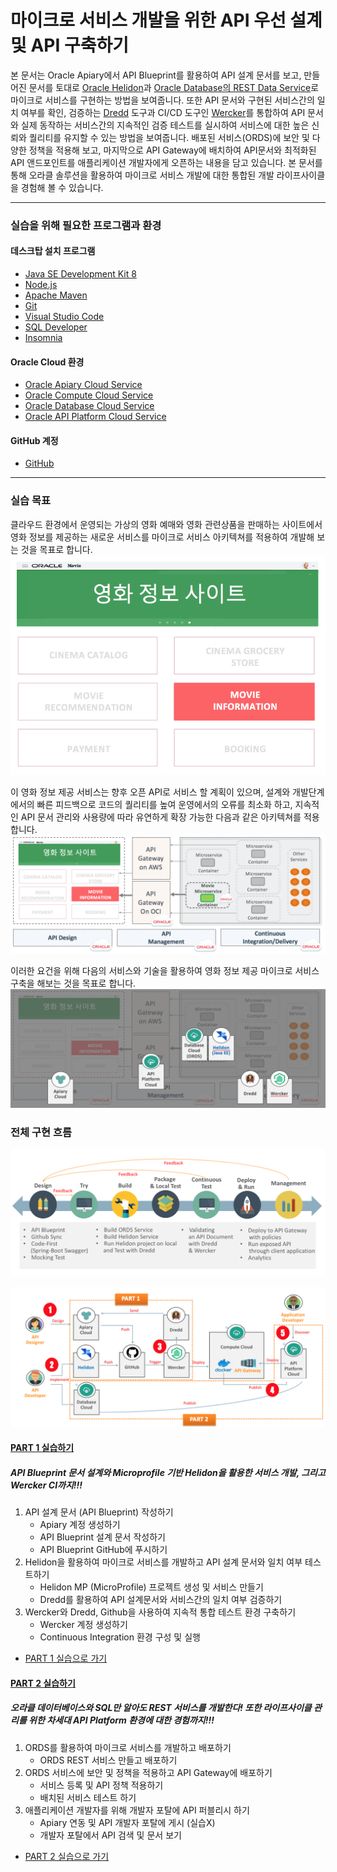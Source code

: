 # 마이크로 서비스 개발을 위한 API 우선 설계 및 API 구축하기

본 문서는 Oracle Apiary에서 API Blueprint를 활용하여 API 설계 문서를 보고, 만들어진 문서를 토대로 [Oracle Helidon](http://helidon.io)과 [Oracle Database의 REST Data Service](https://www.oracle.com/database/technologies/appdev/rest.html)로 마이크로 서비스를 구현하는 방법을 보여줍니다. 
또한 API 문서와 구현된 서비스간의 일치 여부를 확인, 검증하는 [Dredd](https://github.com/apiaryio/dredd) 도구과 CI/CD 도구인 [Wercker](https://app.wercker.com/)를 통합하여 API 문서와 실제 동작하는 서비스간의 지속적인 검증 테스트를 실시하여 서비스에 대한 높은 신뢰와 퀄리티를 유지할 수 있는 방법을 보여줍니다.
배포된 서비스(ORDS)에 보안 및 다양한 정책을 적용해 보고, 마지막으로 API Gateway에 배치하여 API문서와 최적화된 API 앤드포인트를 애플리케이션 개발자에게 오픈하는 내용을 담고 있습니다.
본 문서를 통해 오라클 솔루션을 활용하여 마이크로 서비스 개발에 대한 통합된 개발 라이프사이클을 경험해 볼 수 있습니다.

***

### 실습을 위해 필요한 프로그램과 환경
#### 데스크탑 설치 프로그램
* [Java SE Development Kit 8](https://www.oracle.com/technetwork/java/javase/downloads/jdk8-downloads-2133151.html)
* [Node.js](https://nodejs.org/ko/download)
* [Apache Maven](https://maven.apache.org/download.cgi)
* [Git](https://git-scm.com/download/win)
* [Visual Studio Code](https://code.visualstudio.com/download)
* [SQL Developer](https://www.oracle.com/technetwork/developer-tools/sql-developer/downloads/index.html)
* [Insomnia](https://insomnia.rest/download)

#### Oracle Cloud 환경
* [Oracle Apiary Cloud Service](https://apiary.io)
* [Oracle Compute Cloud Service](https://cloud.oracle.com/ko_KR/compute)
* [Oracle Database Cloud Service](https://cloud.oracle.com/ko_KR/database)
* [Oracle API Platform Cloud Service](https://cloud.oracle.com/ko_KR/api-platform)

#### GitHub 계정
* [GitHub](https://github.com)

***

### 실습 목표

클라우드 환경에서 운영되는 가상의 영화 예매와 영화 관련상품을 판매하는 사이트에서 영화 정보를 제공하는 새로운 서비스를 마이크로 서비스 아키텍쳐를 적용하여 개발해 보는 것을 목표로 합니다.  
![Scenario1](images/api_handson_objective_1.png)

이 영화 정보 제공 서비스는 향후 오픈 API로 서비스 할 계획이 있으며, 설계와 개발단계에서의 빠른 피드백으로 코드의 퀄리티를 높여
운영에서의 오류를 최소화 하고, 지속적인 API 문서 관리와 사용량에 따라 유연하게 확장 가능한 다음과 같은 아키텍쳐를 적용합니다.  
![Scenario1](images/api_handson_objective_2.png)

이러한 요건을 위해 다음의 서비스와 기술을 활용하여 영화 정보 제공 마이크로 서비스 구축을 해보는 것을 목표로 합니다.  
![Scenario1](images/api_handson_objective_3.png)

### 전체 구현 흐름
![Scenario1](images/api_first_design_scenario_0.png)

![Scenario2](images/api_first_design_scenario.png)
#### [PART 1 실습하기](HOL-PART1.md)
##### API Blueprint 문서 설계와 Microprofile 기반 Helidon을 활용한 서비스 개발, 그리고 Wercker CI까지!!!
1. API 설계 문서 (API Blueprint) 작성하기  
   * Apiary 계정 생성하기  
   * API Blueprint 설계 문서 작성하기  
   * API Blueprint GitHub에 푸시하기  
2. Helidon을 활용하여 마이크로 서비스를 개발하고 API 설계 문서와 일치 여부 테스트하기  
   * Helidon MP (MicroProfile) 프로젝트 생성 및 서비스 만들기  
   * Dredd를 활용하여 API 설계문서와 서비스간의 일치 여부 검증하기  
3. Wercker와 Dredd, Github을 사용하여 지속적 통합 테스트 환경 구축하기  
   * Wercker 계정 생성하기  
   * Continuous Integration 환경 구성 및 실행  

- [PART 1 실습으로 가기](HOL-PART1.md)

#### [PART 2 실습하기](HOL-PART2.md)
##### 오라클 데이터베이스와 SQL만 알아도 REST 서비스를 개발한다! 또한 라이프사이클 관리를 위한 차세대 API Platform 환경에 대한 경험까지!!!
1. ORDS를 활용하여 마이크로 서비스를 개발하고 배포하기  
   * ORDS REST 서비스 만들고 배포하기  
2. ORDS 서비스에 보안 및 정책을 적용하고 API Gateway에 배포하기  
   * 서비스 등록 및 API 정책 적용하기  
   * 배치된 서비스 테스트 하기  
3. 애플리케이션 개발자를 위해 개발자 포탈에 API 퍼블리시 하기  
   * Apiary 연동 및 API 개발자 포탈에 게시 (실습X)  
   * 개발자 포탈에서 API 검색 및 문서 보기  

- [PART 2 실습으로 가기](HOL-PART2.md)
